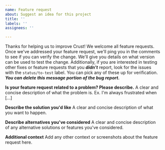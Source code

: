 ```yaml
---
name: Feature request
about: Suggest an idea for this project
title: ''
labels: ''
assignees: ''

---
```


Thanks for helping us to improve Crust! We welcome all feature requests. Once we've addressed your feature request, we'll ping you in the comments to see if you can verify the change.
We'll give you details on what version can be used to test the change. Additionally, if you are interested in testing other fixes or feature requests that you ***didn't*** report,
look for the issues with the `status/to-test` label. You can pick any of these up for verification. ***You can delete this message portion of the bug report.***

**Is your feature request related to a problem? Please describe.**
A clear and concise description of what the problem is. Ex. I'm always frustrated when [...]

**Describe the solution you'd like**
A clear and concise description of what you want to happen.

**Describe alternatives you've considered**
A clear and concise description of any alternative solutions or features you've considered.

**Additional context**
Add any other context or screenshots about the feature request here.
